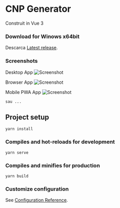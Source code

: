 # CNP Generator
Construit in Vue 3

### Download for Winows x64bit
Descarca [Latest release](https://github.com/davidmoraru/cnpgen/releases/latest).

### Screenshots
Desktop App
![Screenshot](https://i.imgur.com/EyTTyGG.png "Desktop App")

Browser App
![Screenshot](https://i.imgur.com/2hqIA9z.png "Browser App")

Mobile PWA App
![Screenshot](https://i.ibb.co/71bXBQ1/Screenshot-20201005-142717-Chrome.jpg "Mobile PWA App")


```
sau ...
```
## Project setup
```
yarn install
```

### Compiles and hot-reloads for development
```
yarn serve
```

### Compiles and minifies for production
```
yarn build
```



### Customize configuration
See [Configuration Reference](https://cli.vuejs.org/config/).
